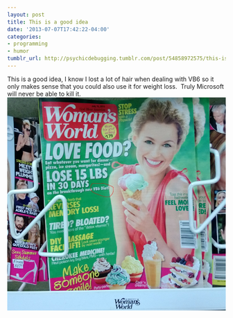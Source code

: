 ```yaml
---
layout: post
title: This is a good idea
date: '2013-07-07T17:42:22-04:00'
categories:
- programming
- humor
tumblr_url: http://psychicdebugging.tumblr.com/post/54858972575/this-is-a-good-idea-i-know-i-lost-a-lot-of-hair
---
```

This is a good idea, I know I lost a lot of hair when dealing with VB6 so it only makes sense that you could also use it for weight loss.  Truly Microsoft will never be able to kill it.
![VB6](/assets/images/vb6.jpg)